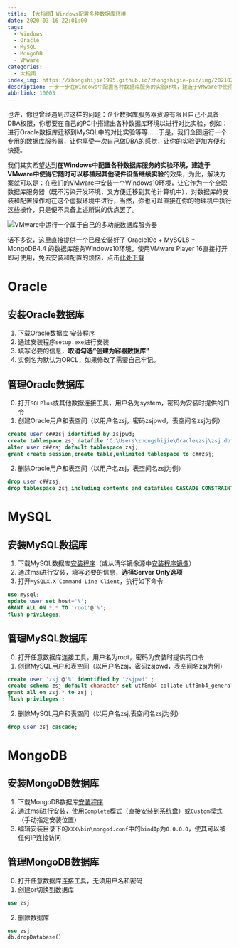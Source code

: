 ```yaml
---
title: 【大指南】Windows配置多种数据库环境
date: 2020-03-16 22:01:00
tags:
  - Windows
  - Oracle
  - MySQL
  - MongoDB
  - VMware
categories:
  - 大指南
index_img: https://zhongshijie1995.github.io/zhongshijie-pic/img/20210213124100.jpg
description: 一步一步在Windows中配置各种数据库服务的实验环境，建造于VMware中使得它随时可以移植起其他硬件设备继续实验
abbrlink: 10003
---
```


也许，你也曾经遇到过这样的问题：企业数据库服务器资源有限且自己不具备DBA权限，你想要在自己的PC中搭建出各种数据库环境以进行对比实验，例如：进行Oracle数据库迁移到MySQL中的对比实验等等……于是，我们企图运行一个专用的数据库服务器，让你享受一次自己做DBA的感觉，让你的实验更加方便和快捷。

我们其实希望达到**在Windows中配置各种数据库服务的实验环境，建造于VMware中使得它随时可以移植起其他硬件设备继续实验**的效果，为此，解决方案就可以是：在我们的VMware中安装一个Windows10环境，让它作为一个全职数据库服务器（既不污染开发环境，又方便迁移到其他计算机中），对数据库的安装和配置操作均在这个虚拟环境中进行，当然，你也可以直接在你的物理机中执行这些操作，只是便不具备上述所说的优点罢了。

![VMware中运行一个属于自己的多功能数据库服务器](https://zhongshijie1995.github.io/zhongshijie-pic/img/20210214224333.png)

话不多说，这里直接提供一个已经安装好了 Oracle19c + MySQL8 + MongoDB4.4 的数据库服务Windows10环境，使用VMware Player 16直接打开即可使用，免去安装和配置的烦恼，点击[此处下载](https://cloud.189.cn/t/eIFraefAZjIr)

# Oracle
## 安装Oracle数据库
1. 下载Oracle数据库 [安装程序](https://www.oracle.com/database/technologies/oracle-database-software-downloads.html)
2. 通过安装程序`setup.exe`进行安装
3. 填写必要的信息，**取消勾选“创建为容器数据库”**
4. 实例名为默认为ORCL，如果修改了需要自己牢记。

## 管理Oracle数据库
0. 打开`SQLPlus`或其他数据连接工具，用户名为system，密码为安装时提供的口令
1. 创建Oracle用户和表空间（以用户名zsj，密码zsjpwd，表空间名zsj为例）
```SQL
create user c##zsj identified by zsjpwd;
create tablespace zsj datafile 'C:\Users\zhongshijie\Oracle\zsj\zsj.dbf' size 32m autoextend on next 32m maxsize 10240m;
alter user c##zsj default tablespace zsj;
grant create session,create table,unlimited tablespace to c##zsj;
```

2. 删除Oracle用户和表空间（以用户名zsj，表空间名zsj为例）
```SQL
drop user c##zsj;
drop tablespace zsj including contents and datafiles CASCADE CONSTRAINTS;
```

# MySQL
## 安装MySQL数据库
1. 下载MySQL数据库[安装程序](https://dev.mysql.com/downloads/installer/)（或从清华镜像源中[安装程序镜像](https://mirrors.tuna.tsinghua.edu.cn/mysql/downloads/MySQLInstaller/)）
2. 通过msi进行安装，填写必要的信息，**选择Server Only选项**
3. 打开`MySQLX.X Command Line Client`，执行如下命令
```SQL
use mysql;
update user set host='%';
GRANT ALL ON *.* TO 'root'@'%';
flush privileges;
```

## 管理MySQL数据库
0. 打开任意数据库连接工具，用户名为root，密码为安装时提供的口令
1. 创建MySQL用户和表空间（以用户名zsj，密码zsjpwd，表空间名zsj为例）
```SQL
create user 'zsj'@'%' identified by 'zsjpwd' ;
create schema zsj default character set utf8mb4 collate utf8mb4_general_ci ;
grant all on zsj.* to zsj ;
flush privileges ;
```
2. 删除MySQL用户和表空间（以用户名zsj,表空间名zsj为例）
```SQL
drop user zsj cascade;
```

# MongoDB
## 安装MongoDB数据库
1. 下载MongoDB数据库[安装程序](https://www.mongodb.com/try/download/community)
2. 通过msi进行安装，使用`Complete`模式（直接安装到系统盘）或`Custom`模式（手动指定安装位置）
3. 编辑安装目录下的`XXX\bin\mongod.conf`中的`bindIp`为`0.0.0.0`，使其可以被任何IP连接访问

## 管理MongoDB数据库
0. 打开任意数据库连接工具，无须用户名和密码
1. 创建or切换到数据库
```sql
use zsj
```
2. 删除数据库
```sql
use zsj
db.dropDatabase()
```

